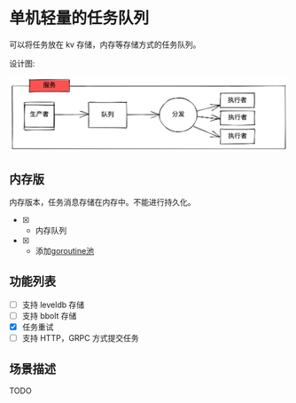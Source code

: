# 单机轻量的任务队列

可以将任务放在 kv 存储，内存等存储方式的任务队列。

设计图:

![](./images/design.png)

## 内存版

内存版本，任务消息存储在内存中。不能进行持久化。

* [x] - 内存队列
* [x] - 添加[goroutine池](pool/pool.go)

## 功能列表

* [ ] 支持 leveldb 存储
* [ ] 支持 bbolt 存储
* [x] 任务重试
* [ ] 支持 HTTP，GRPC 方式提交任务

## 场景描述

TODO
